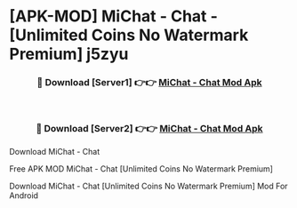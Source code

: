 # [APK-MOD] MiChat - Chat - [Unlimited Coins No Watermark Premium] j5zyu



<div align="center">
<h3>🔴 Download [Server1] 👉👉 <a href="https://momento.my/?title=MiChat_-_Chat">MiChat - Chat Mod Apk</a></h3><br>

<h3>🔴 Download [Server2] 👉👉 <a href="https://momento.my/?title=MiChat_-_Chat">MiChat - Chat Mod Apk</a></h3>
</div>



Download MiChat - Chat 

Free APK MOD MiChat - Chat [Unlimited Coins No Watermark Premium]

Download MiChat - Chat [Unlimited Coins No Watermark Premium] Mod For Android
